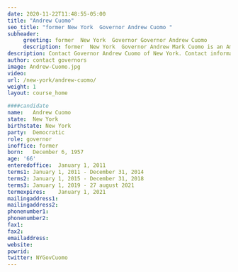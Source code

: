 ```yaml
---
date: 2020-11-22T11:48:55-05:00
title: "Andrew Cuomo"
seo_title: "former New York  Governor Andrew Cuomo "
subheader:
     greeting: former  New York  Governor Governor Andrew Cuomo 
     description: former  New York  Governor Andrew Mark Cuomo is an American lawyer and politician who served as the 56th governor of New York from 2011 to 2021. A member of the Democratic Party, he was elected to the same position that his father, Mario Cuomo, held for three terms.
description: Contact Governor Andrew Cuomo of New York. Contact information for Andrew Cuomo includes his email address, phone number, and mailing address.
author: contact governors
image: Andrew-Cuomo.jpg
video:
url: /new-york/andrew-cuomo/
weight: 1
layout: course_home

####candidate
name:	Andrew Cuomo
state:	New York
birthstate: New York
party:	Democratic
role: governor
inoffice: former
born:	December 6, 1957
age: '66'
enteredoffice:	January 1, 2011
terms1: January 1, 2011 - December 31, 2014
terms2: January 1, 2015 - December 31, 2018
terms3: January 1, 2019 - 27 august 2021
termexpires:	January 1, 2021
mailingaddress1: 
mailingaddress2: 
phonenumber1:
phonenumber2:	
fax1: 
fax2: 
emailaddress:	
website:	
powrid: 
twitter: NYGovCuomo
---
```




